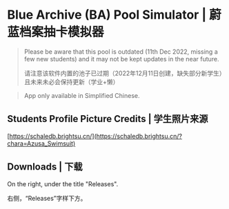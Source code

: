 # Blue Archive (BA) Pool Simulator | 蔚蓝档案抽卡模拟器

> Please be aware that this pool is outdated (11th Dec 2022, missing a few new students) and it may not be kept updates in the near future.
> 
> 请注意该软件内置的池子已过期（2022年12月11日创建，缺失部分新学生）且未来未必会保持更新（学业+懒）

> App only available in Simplified Chinese.

## Students Profile Picture Credits | 学生照片来源

[https://schaledb.brightsu.cn/](https://schaledb.brightsu.cn/?chara=Azusa_Swimsuit)

## Downloads | 下载

On the right, under the title "Releases".

右侧，“Releases”字样下方。
